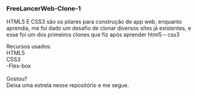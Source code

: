 ### FreeLancerWeb-Clone-1 <br>
HTML5 E CSS3 são os pilares para construção de app web, enquanto aprendia, me foi dado um desafio de clonar diversos sites já existentes, e esse foi um dos primeiros clones que fiz após aprender html5 – css3

Recursos usados: <br>
HTML5 <br>
CSS3 <br>
-Flex-box <br>
<br>
Gostou? <br>
Deixa uma estrela nesse repositório e me segue.

